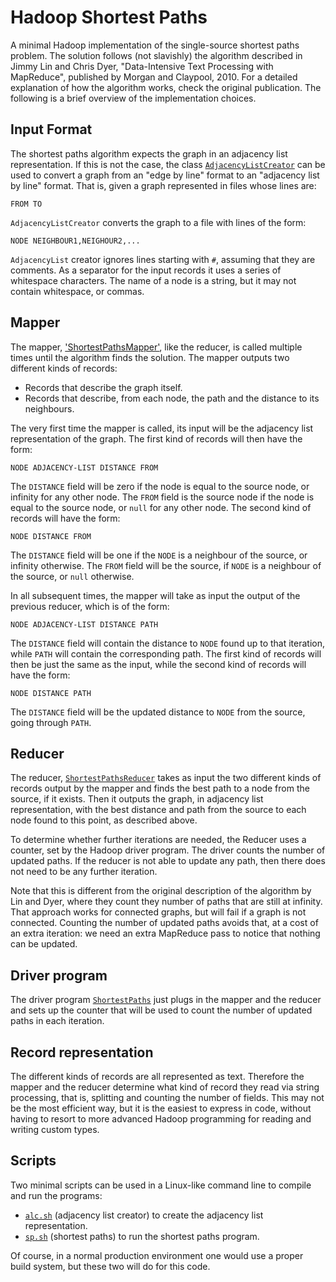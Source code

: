 # Hadoop Shortest Paths

A minimal Hadoop implementation of the single-source shortest paths
problem. The solution follows (not slavishly) the algorithm described
in Jimmy Lin and Chris Dyer, "Data-Intensive Text Processing with
MapReduce", published by Morgan and Claypool, 2010. For a detailed
explanation of how the algorithm works, check the original
publication. The following is a brief overview of the implementation
choices.

## Input Format

The shortest paths algorithm expects the graph in an adjacency list
representation. If this is not the case, the class
[`AdjacencyListCreator`](AdjacencyListCreator.java) can be used to
convert a graph from an "edge by line" format to an "adjacency list by
line" format. That is, given a graph represented in files whose lines
are:
```
FROM TO
```
`AdjacencyListCreator` converts the graph to a file with lines of the
form:
```
NODE NEIGHBOUR1,NEIGHOUR2,...
```

`AdjacencyList` creator ignores lines starting with `#`, assuming that
they are comments. As a separator for the input records it uses a
series of whitespace characters. The name of a node is a string, but
it may not contain whitespace, or commas.

## Mapper

The mapper, ['ShortestPathsMapper'](ShortestPathsMapper), like the
reducer, is called multiple times until the algorithm finds the
solution. The mapper outputs two different kinds of records:
  * Records that describe the graph itself.
  * Records that describe, from each node, the path and the distance
    to its neighbours.

The very first time the mapper is called, its input will be the
adjacency list representation of the graph. The first kind of records
will then have the form:
```
NODE ADJACENCY-LIST DISTANCE FROM
```
The `DISTANCE` field will be zero if the node is equal to the source node, or
infinity for any other node. The `FROM` field is the source node if
the node is equal to the source node, or `null` for any other node.
The second kind of records will have the form:
```
NODE DISTANCE FROM
```
The `DISTANCE` field will be one if the `NODE` is a neighbour of the
source, or infinity otherwise. The `FROM` field will be the source, if
`NODE` is a neighbour of the source, or `null` otherwise.

In all subsequent times, the mapper will take as input the output of
the previous reducer, which is of the form:
```
NODE ADJACENCY-LIST DISTANCE PATH
```
The `DISTANCE` field will contain the distance to `NODE` found up to
that iteration, while `PATH` will contain the corresponding path.
The first kind of records will then be just the same as the input,
while the second kind of records will have the form:
```
NODE DISTANCE PATH
```
The `DISTANCE` field will be the updated distance to `NODE` from the
source, going through `PATH`.

## Reducer

The reducer, [`ShortestPathsReducer`](ShortestPathsReducer) takes as
input the two different kinds of records output by the mapper and
finds the best path to a node from the source, if it exists. Then it
outputs the graph, in adjacency list representation, with the best
distance and path from the source to each node found to this point, as
described above.

To determine whether further iterations are needed, the Reducer uses a
counter, set by the Hadoop driver program. The driver counts the
number of updated paths. If the reducer is not able to update any
path, then there does not need to be any further iteration.

Note that this is different from the original description of the
algorithm by Lin and Dyer, where they count they number of paths that
are still at infinity. That approach works for connected graphs, but
will fail if a graph is not connected. Counting the number of updated
paths avoids that, at a cost of an extra iteration: we need an extra
MapReduce pass to notice that nothing can be updated.

## Driver program

The driver program [`ShortestPaths`](ShortestPaths.java) just plugs in
the mapper and the reducer and sets up the counter that will be used
to count the number of updated paths in each iteration.

## Record representation

The different kinds of records are all represented as text. Therefore
the mapper and the reducer determine what kind of record they read
via string processing, that is, splitting and counting the number of
fields. This may not be the most efficient way, but it is the easiest
to express in code, without having to resort to more advanced Hadoop
programming for reading and writing custom types.

## Scripts

Two minimal scripts can be used in a Linux-like command line to
compile and run the programs:
  * [`alc.sh`](alc.sh) (adjacency list creator) to create the
    adjacency list representation.
  * [`sp.sh`](sp.sh) (shortest paths) to run the shortest paths
    program.
    
Of course, in a normal production environment one would use a proper
build system, but these two will do for this code.
